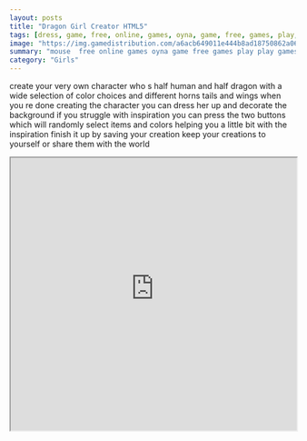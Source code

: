 ```yaml
---
layout: posts
title: "Dragon Girl Creator HTML5"
tags: [dress, game, free, online, games, oyna, game, free, games, play, play, games]
image: "https://img.gamedistribution.com/a6acb649011e444b8ad18750862a0621.jpg"
summary: "mouse  free online games oyna game free games play play games"
category: "Girls"
---
```


create your very own character who s half human and half dragon with a wide selection of color choices and different horns tails and wings when you re done creating the character you can dress her up and decorate the background if you struggle with inspiration you can press the two buttons which will randomly select items and colors helping you a little bit with the inspiration finish it up by saving your creation keep your creations to yourself or share them with the world

<iframe width="100%" height="480px;" src="https://html5.gamedistribution.com/a6acb649011e444b8ad18750862a0621/"></iframe>